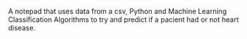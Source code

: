 A notepad that uses data from a csv, Python and Machine Learning Classification Algorithms to try and predict if a pacient had or not heart disease.
